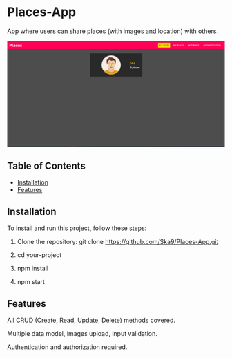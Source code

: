 # Places-App

App where users can share places (with images and location) with others.

![Project Image](PLACES.jpg)

## Table of Contents
- [Installation](#installation)
- [Features](#features)

## Installation

To install and run this project, follow these steps:

1. Clone the repository:
   git clone https://github.com/Ska9/Places-App.git
   
2. cd your-project
  
3. npm install

4. npm start

## Features

All CRUD (Create, Read, Update, Delete) methods covered.

Multiple data model, images upload, input validation.

Authentication and authorization required.

